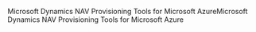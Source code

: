 <span data-ttu-id="76d43-101">Microsoft Dynamics NAV Provisioning Tools for Microsoft Azure</span><span class="sxs-lookup"><span data-stu-id="76d43-101">Microsoft Dynamics NAV Provisioning Tools for Microsoft Azure</span></span>